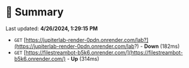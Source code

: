 # 📖 Summary
Last updated: **4/26/2024, 1:29:15 PM**

- `GET` [https://jupiterlab-render-0pdn.onrender.com/lab?](https://jupiterlab-render-0pdn.onrender.com/lab?) - **Down** (182ms)
- `GET` [https://filestreambot-b5k6.onrender.com/](https://filestreambot-b5k6.onrender.com/) - **Up** (314ms)
